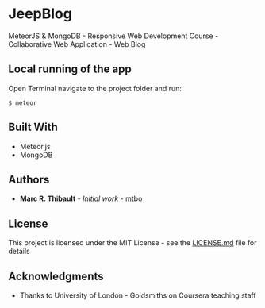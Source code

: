 # JeepBlog

MeteorJS & MongoDB - Responsive Web Development Course - Collaborative Web Application - Web Blog

## Local running of the app

Open Terminal navigate to the project folder and run:

```
$ meteor
```

## Built With

* Meteor.js
* MongoDB

## Authors

* **Marc R. Thibault** - *Initial work* - [mtbo](https://github.com/mtbo)


## License

This project is licensed under the MIT License - see the [LICENSE.md](LICENSE.md) file for details

## Acknowledgments

* Thanks to University of London - Goldsmiths on Coursera teaching staff
